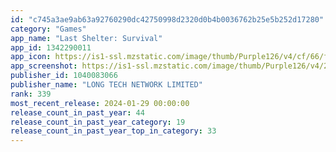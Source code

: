 ```yaml
---
id: "c745a3ae9ab63a92760290dc42750998d2320d0b4b0036762b25e5b252d17280"
category: "Games"
app_name: "Last Shelter: Survival"
app_id: 1342290011
app_icon: https://is1-ssl.mzstatic.com/image/thumb/Purple126/v4/cf/66/f6/cf66f6bc-8368-5c34-3a05-457ec19de3e7/AppIcon-0-0-1x_U007emarketing-0-0-0-7-0-0-sRGB-0-0-0-GLES2_U002c0-512MB-85-220-0-0.png/1024x1024bb.png
app_screenshot: https://is1-ssl.mzstatic.com/image/thumb/Purple126/v4/2e/b4/fe/2eb4fe71-784f-e72d-1f28-39bb36dbe19c/321c9130-3765-4ebd-a86a-b32da260a532_LS_20230915__U53ec_U96c6_U519b_U961f_2778x1284_EN.jpg/2778x1284bb.png
publisher_id: 1040083066
publisher_name: "LONG TECH NETWORK LIMITED"
rank: 339
most_recent_release: 2024-01-29 00:00:00
release_count_in_past_year: 44
release_count_in_past_year_category: 19
release_count_in_past_year_top_in_category: 33
---
```

